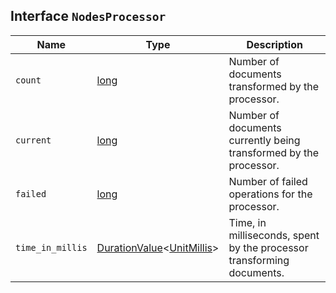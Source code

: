 ## Interface `NodesProcessor`

| Name | Type | Description |
| - | - | - |
| `count` | [long](./long.md) | Number of documents transformed by the processor. |
| `current` | [long](./long.md) | Number of documents currently being transformed by the processor. |
| `failed` | [long](./long.md) | Number of failed operations for the processor. |
| `time_in_millis` | [DurationValue](./DurationValue.md)<[UnitMillis](./UnitMillis.md)> | Time, in milliseconds, spent by the processor transforming documents. |
